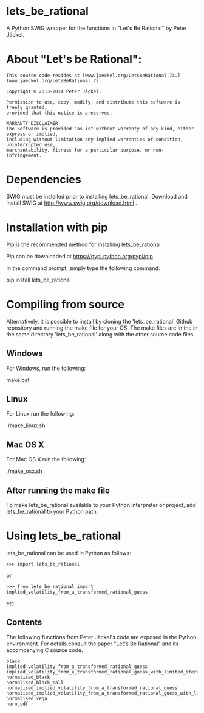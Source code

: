 
# lets_be_rational

A Python SWIG wrapper for the functions in "Let's Be Rational" by Peter Jäckel.

# About "Let's be Rational":




```
This source code resides at [www.jaeckel.org/LetsBeRational.7z.](www.jaeckel.org/LetsBeRational.7z.
```
```
Copyright © 2013-2014 Peter Jäckel.

Permission to use, copy, modify, and distribute this software is freely granted,
provided that this notice is preserved.

WARRANTY DISCLAIMER
The Software is provided "as is" without warranty of any kind, either express or implied,
including without limitation any implied warranties of condition, uninterrupted use,
merchantability, fitness for a particular purpose, or non-infringement.
```

# Dependencies

SWIG must be installed prior to installing lets_be_rational. Download and 
install SWIG at http://www.swig.org/download.html .


# Installation with pip

Pip is the recommended method for installing lets_be_rational.

Pip can be downloaded at https://pypi.python.org/pypi/pip .

In the command prompt, simply type the following command:

pip install lets_be_rational

# Compiling from source

Alternatively, it is possible to install by cloning the 'lets_be_rational' Github
repository and running the make file for your OS.  The make files are in the in the 
same directory 'lets_be_rational' along with the other source code files.


## Windows

For Windows, run the following:

make.bat

## Linux

For Linux run the following:

./make_linux.sh

## Mac OS X

For Mac OS X run the following:

./make_osx.sh


## After running the make file

To make lets_be_rational available to your Python interpreter or project, 
add lets_be_rational to your Python path.


# Using lets_be_rational  

lets_be_rational can be used in Python as follows:
```
>>> import lets_be_rational
```

or

```
>>> from lets_be_rational import implied_volatility_from_a_transformed_rational_guess
```
etc.

## Contents

The following functions from Peter Jäckel's code are exposed in the Python environment.
For details consult the paper "Let's Be Rational" and its accompanying C source code.

```
black
implied_volatility_from_a_transformed_rational_guess
implied_volatility_from_a_transformed_rational_guess_with_limited_iterations
normalised_black
normalised_black_call
normalised_implied_volatility_from_a_transformed_rational_guess
normalised_implied_volatility_from_a_transformed_rational_guess_with_limited_iterations
normalised_vega
norm_cdf
```


